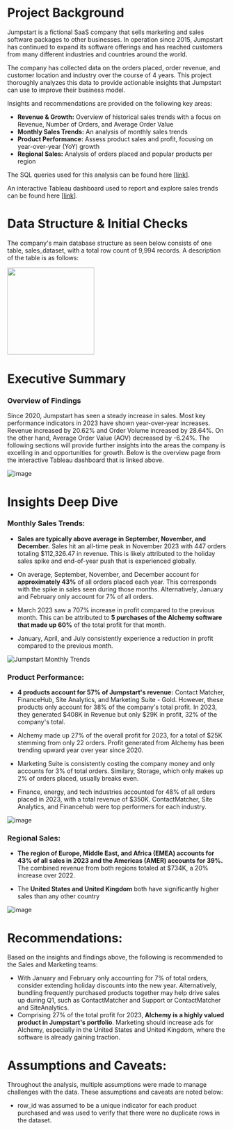 # Project Background
Jumpstart is a fictional SaaS company that sells marketing and sales software packages to other businesses. In operation since 2015, Jumpstart has continued to expand its software offerings and has reached customers from many different industries and countries around the world. 

The company has collected data on the orders placed, order revenue, and customer location and industry over the course of 4 years. This project thoroughly analyzes this data to provide actionable insights that Jumpstart can use to improve their business model.

Insights and recommendations are provided on the following key areas:

- **Revenue & Growth:** Overview of historical sales trends with a focus on Revenue, Number of Orders, and Average Order Value
- **Monthly Sales Trends:** An analysis of monthly sales trends
- **Product Performance:** Assess product sales and profit, focusing on year-over-year (YoY) growth
- **Regional Sales:** Analysis of orders placed and popular products per region

The SQL queries used for this analysis can be found here [[link](https://github.com/ashivercoding/JumpstartSalesProject/blob/main/Jumpstart%20SQL%20Analysis.sql)].

An interactive Tableau dashboard used to report and explore sales trends can be found here [[link](https://public.tableau.com/views/JumpstartSalesDashboards/Revenue?:language=en-US&:sid=&:redirect=auth&:display_count=n&:origin=viz_share_link)].



# Data Structure & Initial Checks

The company's main database structure as seen below consists of one table, sales_dataset, with a total row count of 9,994 records. A description of the table is as follows:

<img src = "https://github.com/user-attachments/assets/aaf62d0a-86e2-429a-8f60-ea709ce8d764" width=200 />




# Executive Summary

### Overview of Findings

Since 2020, Jumpstart has seen a steady increase in sales. Most key performance indicators in 2023 have shown year-over-year increases. Revenue increased by 20.62% and Order Volume increased by 28.64%. On the other hand, Average Order Value (AOV) decreased by -6.24%. The following sections will provide further insights into the areas the company is excelling in and opportunities for growth. Below is the overview page from the interactive Tableau dashboard that is linked above.



![image](https://github.com/user-attachments/assets/12811286-7fe1-4d56-a956-0bfc3c071cbc)




# Insights Deep Dive
### Monthly Sales Trends:

* **Sales are typically above average in September, November, and December.** Sales hit an all-time peak in November 2023 with 447 orders totaling $112,326.47 in revenue. This is likely attributed to the holiday sales spike and end-of-year push that is experienced globally.
  
* On average, September, November, and December account for **approximately 43%** of all orders placed each year. This corresponds with the spike in sales seen during those months. Alternatively, January and February only account for 7% of all orders.

* March 2023 saw a 707% increase in profit compared to the previous month. This can be attributed to **5 purchases of the Alchemy software that made up 60%** of the total profit for that month.
  
* January, April, and July consistently experience a reduction in profit compared to the previous month. 
  

![Jumpstart Monthly Trends](https://github.com/user-attachments/assets/ffc5c718-e398-413d-8ae1-ebbae21386df)



### Product Performance:

* **4 products account for 57% of Jumpstart's revenue:** Contact Matcher, FinanceHub, Site Analytics, and Marketing Suite - Gold. However, these products only account for 38% of the company's total profit. In 2023, they generated $408K in Revenue but only $29K in profit, 32% of the company's total.
  
* Alchemy made up 27% of the overall profit for 2023, for a total of $25K stemming from only 22 orders. Profit generated from Alchemy has been trending upward year over year since 2020.
  
* Marketing Suite is consistently costing the company money and only accounts for 3% of total orders. Similary, Storage, which only makes up 2% of orders placed, usually breaks even.
  
* Finance, energy, and tech industries accounted for 48% of all orders placed in 2023, with a total revenue of $350K. ContactMatcher, Site Analytics, and Financehub were top performers for each industry.

![image](https://github.com/user-attachments/assets/5f3930e0-57b7-49b6-9da4-ecfb17f7a4b7)



### Regional Sales:

* **The region of Europe, Middle East, and Africa (EMEA) accounts for 43% of all sales in 2023 and the Americas (AMER) accounts for 39%.** The combined revenue from both regions totaled at $734K, a 20% increase over 2022.
  
* The **United States and United Kingdom** both have significantly higher sales than any other country 
  

![image](https://github.com/user-attachments/assets/397385fa-3a6a-40da-b89b-18711bd3ab8d)





# Recommendations:

Based on the insights and findings above, the following is recommended to the Sales and Marketing teams:

* With January and February only accounting for 7% of total orders, consider extending holiday discounts into the new year. Alternatively, bundling frequently purchased products together may help drive sales up during Q1, such as ContactMatcher and Support or ContactMatcher and SiteAnalytics.
* Comprising 27% of the total profit for 2023, **Alchemy is a highly valued product in Jumpstart's portfolio**. Marketing should increase ads for Alchemy, especially in the United States and United Kingdom, where the software is already gaining traction.
  

  


# Assumptions and Caveats:

Throughout the analysis, multiple assumptions were made to manage challenges with the data. These assumptions and caveats are noted below:

* row_id was assumed to be a unique indicator for each product purchased and was used to verify that there were no duplicate rows in the dataset.

